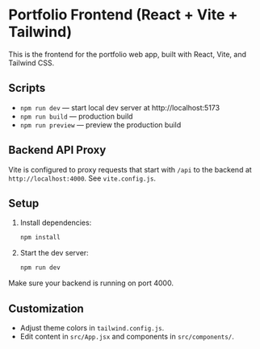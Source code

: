 # Portfolio Frontend (React + Vite + Tailwind)

This is the frontend for the portfolio web app, built with React, Vite, and Tailwind CSS.

## Scripts
- `npm run dev` — start local dev server at http://localhost:5173
- `npm run build` — production build
- `npm run preview` — preview the production build

## Backend API Proxy
Vite is configured to proxy requests that start with `/api` to the backend at `http://localhost:4000`. See `vite.config.js`.

## Setup
1. Install dependencies:
   ```bash
   npm install
   ```
2. Start the dev server:
   ```bash
   npm run dev
   ```

Make sure your backend is running on port 4000.

## Customization
- Adjust theme colors in `tailwind.config.js`.
- Edit content in `src/App.jsx` and components in `src/components/`.
